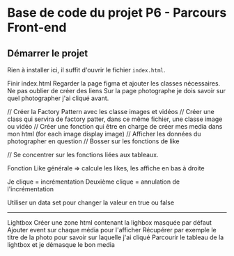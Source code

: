 # Base de code du projet P6 - Parcours Front-end

## Démarrer le projet

Rien à installer ici, il suffit d'ouvrir le fichier `index.html`.


Finir index.html 
Regarder la page figma et ajouter les classes nécessaires.
Ne pas oublier de créer des liens
Sur la page photographe je dois savoir sur quel photographer j'ai cliqué avant.


// Créer la Factory Pattern avec les classe images et vidéos
// Créer une class qui servira de factory patter, dans ce même fichier, une classe image ou vidéo
// Créer une fonction qui être en charge de créer mes media dans mon html (for each image display image)
// Afficher les données du photographer en question
// Bosser sur les fonctions de like


// Se concentrer sur les fonctions liées aux tableaux.



Fonction Like générale
=> calcule les likes, les affiche en bas à droite

Je clique = incrémentation
Deuxième clique = annulation de l'incrémentation

Utiliser un data set pour changer la valeur en true ou false

-----------
Lightbox
Créer une zone html contenant la lighbox masquée par défaut
Ajouter event sur chaque média pour l'afficher
Récupérer par exemple le titre de la photo pour savoir sur laquelle j'ai cliqué
Parcourir le tableau de la lightbox et je démasque le bon media
